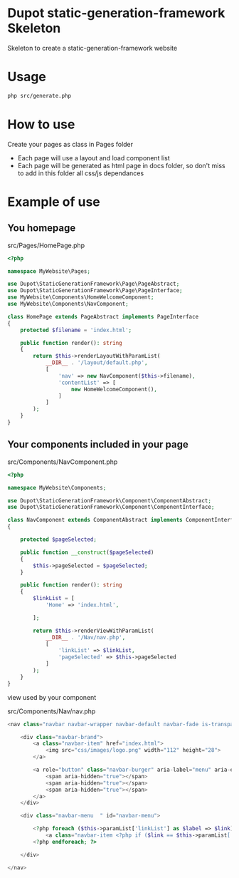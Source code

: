 # Dupot static-generation-framework Skeleton

Skeleton to create a static-generation-framework website

# Usage

``` bash
php src/generate.php
```

# How to use

Create your pages as class in Pages folder

- Each page will use a layout and load component list
- Each page will be generated as html page in docs folder, so don't miss to add in this folder all css/js dependances

# Example of use

## You homepage
src/Pages/HomePage.php
``` php
<?php

namespace MyWebsite\Pages;

use Dupot\StaticGenerationFramework\Page\PageAbstract;
use Dupot\StaticGenerationFramework\Page\PageInterface;
use MyWebsite\Components\HomeWelcomeComponent;
use MyWebsite\Components\NavComponent;

class HomePage extends PageAbstract implements PageInterface
{
    protected $filename = 'index.html';

    public function render(): string
    {
        return $this->renderLayoutWithParamList(
            __DIR__ . '/layout/default.php',
            [
                'nav' => new NavComponent($this->filename),
                'contentList' => [
                    new HomeWelcomeComponent(),
                ]
            ]
        );
    }
}

```

## Your components included in your page
src/Components/NavComponent.php
``` php
<?php

namespace MyWebsite\Components;

use Dupot\StaticGenerationFramework\Component\ComponentAbstract;
use Dupot\StaticGenerationFramework\Component\ComponentInterface;

class NavComponent extends ComponentAbstract implements ComponentInterface
{

    protected $pageSelected;

    public function __construct($pageSelected)
    {
        $this->pageSelected = $pageSelected;
    }

    public function render(): string
    {
        $linkList = [
            'Home' => 'index.html',

        ];

        return $this->renderViewWithParamList(
            __DIR__ . '/Nav/nav.php',
            [
                'linkList' => $linkList,
                'pageSelected' => $this->pageSelected
            ]
        );
    }
}

```
view used by your component

src/Components/Nav/nav.php
``` php
<nav class="navbar navbar-wrapper navbar-default navbar-fade is-transparent" role="navigation" aria-label="main navigation">

    <div class="navbar-brand">
        <a class="navbar-item" href="index.html">
            <img src="css/images/logo.png" width="112" height="28">
        </a>

        <a role="button" class="navbar-burger" aria-label="menu" aria-expanded="false" data-target="navbar-menu">
            <span aria-hidden="true"></span>
            <span aria-hidden="true"></span>
            <span aria-hidden="true"></span>
        </a>
    </div>

    <div class="navbar-menu  " id="navbar-menu">

        <?php foreach ($this->paramList['linkList'] as $label => $link) : ?>
            <a class="navbar-item <?php if ($link == $this->paramList['pageSelected']) : ?>is-active<?php endif; ?>" href="<?php echo $link ?>"><?php echo $label ?></a>
        <?php endforeach; ?>

    </div>

</nav>
```
